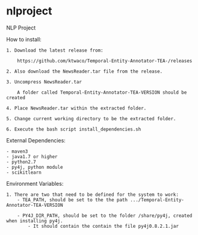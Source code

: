 # nlproject
NLP Project

How to install:

    1. Download the latest release from:

        https://github.com/ktwaco/Temporal-Entity-Annotator-TEA-/releases

    2. Also download the NewsReader.tar file from the release.

    3. Uncompress NewsReader.tar

        A folder called Temporal-Entity-Annotator-TEA-VERSION should be created

    4. Place NewsReader.tar within the extracted folder.

    5. Change current working directory to be the extracted folder.

    6. Execute the bash script install_dependencies.sh

External Dependencies:

    - maven3
    - java1.7 or higher
    - python2.7
    - py4j, python module
    - scikitlearn

Environment Variables:

    1. There are two that need to be defined for the system to work:
        - TEA_PATH, should be set to the the path .../Temporal-Entity-Annotator-TEA-VERSION

        - PY4J_DIR_PATH, should be set to the folder /share/py4j, created when installing py4j.
            - It should contain the contain the file py4j0.8.2.1.jar



